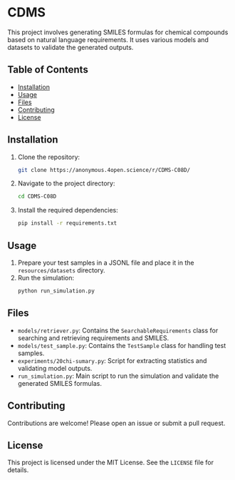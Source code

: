 # CDMS

This project involves generating SMILES formulas for chemical compounds based on natural language requirements. It uses various models and datasets to validate the generated outputs.

## Table of Contents

- [Installation](#installation)
- [Usage](#usage)
- [Files](#files)
- [Contributing](#contributing)
- [License](#license)

## Installation

1. Clone the repository:
    ```sh
    git clone https://anonymous.4open.science/r/CDMS-C08D/
    ```
2. Navigate to the project directory:
    ```sh
    cd CDMS-C08D
    ```
3. Install the required dependencies:
    ```sh
    pip install -r requirements.txt
    ```

## Usage

1. Prepare your test samples in a JSONL file and place it in the `resources/datasets` directory.
2. Run the simulation:
    ```sh
    python run_simulation.py
    ```

## Files

- `models/retriever.py`: Contains the `SearchableRequirements` class for searching and retrieving requirements and SMILES.
- `models/test_sample.py`: Contains the `TestSample` class for handling test samples.
- `experiments/20chi-sumary.py`: Script for extracting statistics and validating model outputs.
- `run_simulation.py`: Main script to run the simulation and validate the generated SMILES formulas.

## Contributing

Contributions are welcome! Please open an issue or submit a pull request.

## License

This project is licensed under the MIT License. See the `LICENSE` file for details.
